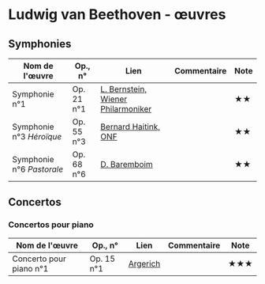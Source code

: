 # Ludwig van Beethoven - œuvres  

<!-- |Nom de l'œuvre| Op., n° | Lien | Commentaire | Note|
|--------|----|-------|---------|----|
|        |     |   [Interprète](youtu.be/...)|   |  ★| -->

## Symphonies

|Nom de l'œuvre| Op., n° | Lien | Commentaire | Note|
|--------|----|-------|---------|----|
| Symphonie n°1    | Op. 21 n°1 |   [L. Bernstein, Wiener Philarmoniker](https://youtu.be/CplmVMyPH80?t=3)|   |  ★★|
| Symphonie n°3 *Héroïque*    | Op. 55 n°3 |   [Bernard Haitink, ONF](https://youtu.be/-hO9iiy5zGQ?t=90)|   |  ★★|
| Symphonie n°6 *Pastorale*    | Op. 68 n°6 |   [D. Baremboim](https://youtu.be/aW-7CqxhnAQ?t=2)|   |  ★★|

## Concertos

### Concertos pour piano

|Nom de l'œuvre| Op., n° | Lien | Commentaire | Note|
|--------|----|-------|---------|----|
|Concerto pour piano n°1|Op. 15 n°1 |   [Argerich](https://youtu.be/BF7pmimzjBs?t=60)|   |★★★|

<!-- ### Concertos pour violon -->
<!-- ### Concertos pour violoncelle -->
<!-- ### Concertos pour clarinette -->

<!-- ## Instrument seul -->
<!-- ### Piano -->
<!-- ### Orgue -->
<!-- ### Violon -->
<!-- ### Violoncelle -->
